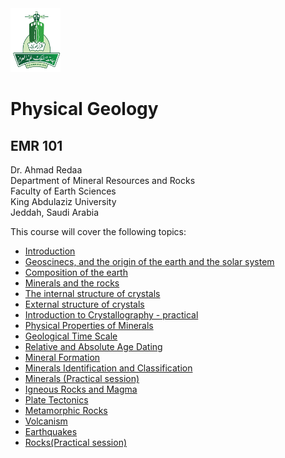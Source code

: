 <img src="images/KAU_logo.png" alt="KAU_LOGO" width="80" height="102">


# Physical Geology
## EMR 101


Dr. Ahmad Redaa  
Department of Mineral Resources and Rocks  
Faculty of Earth Sciences  
King Abdulaziz University  
Jeddah, Saudi Arabia 


This course will cover the following topics:  

- [Introduction](slides/lecture_1.html)
- [Geoscinecs, and the origin of the earth and the solar system](slides/lecture_2.html)
- [Composition of the earth](slides/lecture_3.html)
- [Minerals and the rocks](slides/lecture_4.html)
- [The internal structure of crystals](slides/lecture_5.html)
- [External structure of crystals](slides/lecture_6.html)
- [Introduction to Crystallography - practical](slides/practical_1.html)
- [Physical Properties of Minerals](slides/lecture_7.html)
- [Geological Time Scale](slides/lecture_9.html)
- [Relative and Absolute Age Dating](slides/lecture_11.html)
- [Mineral Formation](slides/lecture_8.html)
- [Minerals Identification and Classification](slides/lecture_10.html)
- [Minerals (Practical session)](slides/practical_2.html)
- [Igneous Rocks and Magma](slides/lecture_12.html)
- [Plate Tectonics](slides/lecture_13.html)
- [Metamorphic Rocks](slides/lecture_14.html)
- [Volcanism](slides/lecture_15.html)
- [Earthquakes](slides/lecture_16.html)
- [Rocks(Practical session)](slides/practical_3.html)
